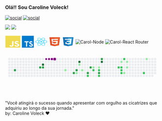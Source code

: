 ### Olá!! Sou Caroline Voleck!
[![social](	https://img.shields.io/badge/Instagram-E4405F?style=for-the-badge&logo=instagram&logoColor=white)](https://www.instagram.com/cvoleck/)
[![social](https://img.shields.io/badge/LinkedIn-0077B5?style=for-the-badge&logo=linkedin&logoColor=white)](https://www.linkedin.com/in/caroline-voleck-b8b4a7108/)


 <img height="190em" src="https://github-readme-stats.vercel.app/api?username=carolinevoleck&show_icons=true&theme=dracula&include_all_commits=true&count_private=true"/>
  <img height="190em" src="https://github-readme-stats.vercel.app/api/top-langs/?username=carolinevoleck&layout=compact&langs_count=16&theme=dracula"/>
<div style="display: inline_block"><br>
  <img align="center" alt="Carol-Js" height="40" width="50" src="https://raw.githubusercontent.com/devicons/devicon/master/icons/javascript/javascript-plain.svg">
  <img align="center" alt="Carol-Ts" height="40" width="40" src="https://raw.githubusercontent.com/devicons/devicon/master/icons/typescript/typescript-plain.svg">
  <img align="center" alt="Carol-React" height="30" width="40" src="https://raw.githubusercontent.com/devicons/devicon/master/icons/react/react-original.svg">
  <img align="center" alt="Carol-HTML" height="30" width="40" src="https://raw.githubusercontent.com/devicons/devicon/master/icons/html5/html5-original.svg">
  <img align="center" alt="Carol-CSS" height="30" width="40" src="https://raw.githubusercontent.com/devicons/devicon/master/icons/css3/css3-original.svg">
  <img align="center" alt="Carol-Node" height="30" width="40" src="https://img.shields.io/badge/Node.js-43853D?style=for-the-badge&logo=node.js&logoColor=white">
  <img align="center" alt="Carol-React Router" height="30" width="40" src="https://img.shields.io/badge/React_Router-CA4245?style=for-the-badge&logo=react-router&logoColor=white"></b>
  
  <svg viewBox="-16 -32 880 192" width="880" height="192" xmlns="http://www.w3.org/2000/svg"><desc>Generated with https://github.com/Platane/snk</desc><style>@keyframes c0{69.54%{fill:var(--c3)}69.56%,to{fill:var(--ce)}}@keyframes c1{65.42%{fill:var(--c3)}65.44%,to{fill:var(--ce)}}@keyframes c2{93.41%{fill:var(--c4)}93.43%,to{fill:var(--ce)}}@keyframes c3{65.01%{fill:var(--c3)}65.03%,to{fill:var(--ce)}}@keyframes c4{10.28%{fill:var(--c1)}10.3%,to{fill:var(--ce)}}@keyframes c5{59.66%{fill:var(--c3)}59.68%,to{fill:var(--ce)}}@keyframes c6{58.84%{fill:var(--c3)}58.86%,to{fill:var(--ce)}}@keyframes c7{15.63%{fill:var(--c1)}15.65%,to{fill:var(--ce)}}@keyframes c8{87.64%{fill:var(--c4)}87.66%,to{fill:var(--ce)}}@keyframes c9{13.16%{fill:var(--c1)}13.18%,to{fill:var(--ce)}}@keyframes ca{14.39%{fill:var(--c1)}14.41%,to{fill:var(--ce)}}@keyframes cb{55.13%{fill:var(--c3)}55.15%,to{fill:var(--ce)}}@keyframes cc{50.61%{fill:var(--c2)}50.63%,to{fill:var(--ce)}}@keyframes cd{56.37%{fill:var(--c3)}56.39%,to{fill:var(--ce)}}@keyframes ce{20.57%{fill:var(--c1)}20.59%,to{fill:var(--ce)}}@keyframes cf{48.96%{fill:var(--c2)}48.98%,to{fill:var(--ce)}}@keyframes cg{21.39%{fill:var(--c1)}21.41%,to{fill:var(--ce)}}@keyframes ch{48.14%{fill:var(--c2)}48.16%,to{fill:var(--ce)}}@keyframes ci{53.49%{fill:var(--c3)}53.51%,to{fill:var(--ce)}}@keyframes cj{53.08%{fill:var(--c2)}53.1%,to{fill:var(--ce)}}@keyframes ck{83.94%{fill:var(--c3)}83.96%,to{fill:var(--ce)}}@keyframes cl{84.35%{fill:var(--c4)}84.37%,to{fill:var(--ce)}}@keyframes cm{40.73%{fill:var(--c2)}40.75%,to{fill:var(--ce)}}@keyframes cn{25.5%{fill:var(--c1)}25.52%,to{fill:var(--ce)}}@keyframes co{40.32%{fill:var(--c2)}40.34%,to{fill:var(--ce)}}@keyframes cp{39.91%{fill:var(--c2)}39.93%,to{fill:var(--ce)}}@keyframes cq{39.5%{fill:var(--c2)}39.52%,to{fill:var(--ce)}}@keyframes cr{42.79%{fill:var(--c2)}42.81%,to{fill:var(--ce)}}@keyframes cs{28.39%{fill:var(--c1)}28.41%,to{fill:var(--ce)}}@keyframes ct{26.33%{fill:var(--c1)}26.35%,to{fill:var(--ce)}}@keyframes cu{27.15%{fill:var(--c1)}27.17%,to{fill:var(--ce)}}@keyframes cv{36.2%{fill:var(--c2)}36.22%,to{fill:var(--ce)}}@keyframes cw{33.73%{fill:var(--c1)}33.75%,to{fill:var(--ce)}}@keyframes u0{10.28%{transform:scale(0,1)}10.3%,13.16%{transform:scale(.09,1)}13.18%,14.39%{transform:scale(.18,1)}14.41%,15.63%{transform:scale(.27,1)}15.65%,20.57%{transform:scale(.36,1)}20.59%,21.39%{transform:scale(.45,1)}21.41%,25.5%{transform:scale(.55,1)}25.52%,26.33%{transform:scale(.64,1)}26.35%,27.15%{transform:scale(.73,1)}27.17%,28.39%{transform:scale(.82,1)}28.41%,33.73%{transform:scale(.91,1)}33.75%,to{transform:scale(1,1)}}@keyframes u1{36.2%{transform:scale(0,1)}36.22%,39.5%{transform:scale(.1,1)}39.52%,39.91%{transform:scale(.2,1)}39.93%,40.32%{transform:scale(.3,1)}40.34%,40.73%{transform:scale(.4,1)}40.75%,42.79%{transform:scale(.5,1)}42.81%,48.14%{transform:scale(.6,1)}48.16%,48.96%{transform:scale(.7,1)}48.98%,50.61%{transform:scale(.8,1)}50.63%,53.08%{transform:scale(.9,1)}53.1%,to{transform:scale(1,1)}}@keyframes u2{53.49%{transform:scale(0,1)}53.51%,55.13%{transform:scale(.11,1)}55.15%,56.37%{transform:scale(.22,1)}56.39%,58.84%{transform:scale(.33,1)}58.86%,59.66%{transform:scale(.44,1)}59.68%,65.01%{transform:scale(.56,1)}65.03%,65.42%{transform:scale(.67,1)}65.44%,69.54%{transform:scale(.78,1)}69.56%,83.94%{transform:scale(.89,1)}83.96%,to{transform:scale(1,1)}}@keyframes u3{84.35%{transform:scale(0,1)}84.37%,87.64%{transform:scale(.33,1)}87.66%,93.41%{transform:scale(.67,1)}93.43%,to{transform:scale(1,1)}}@keyframes s0{0%,99.59%{transform:translate(0,-16px)}.41%{transform:translate(0,0)}8.64%{transform:translate(320px,0)}10.29%{transform:translate(320px,64px)}11.52%,59.26%{transform:translate(368px,64px)}11.93%{transform:translate(368px,48px)}12.76%{transform:translate(400px,48px)}13.17%{transform:translate(400px,32px)}13.58%{transform:translate(416px,32px)}14.4%{transform:translate(416px,64px)}14.81%{transform:translate(400px,64px)}15.23%{transform:translate(400px,80px)}15.64%{transform:translate(384px,80px)}16.05%{transform:translate(384px,96px)}17.28%{transform:translate(432px,96px)}18.11%{transform:translate(432px,64px)}18.52%,55.56%{transform:translate(448px,64px)}19.34%{transform:translate(448px,32px)}20.16%{transform:translate(480px,32px)}20.58%{transform:translate(480px,48px)}23.87%{transform:translate(608px,48px)}24.28%{transform:translate(608px,32px)}25.1%{transform:translate(640px,32px)}25.51%{transform:translate(640px,16px)}26.34%{transform:translate(672px,16px)}27.16%{transform:translate(672px,48px)}27.57%{transform:translate(656px,48px)}28.4%{transform:translate(656px,80px)}30.86%{transform:translate(752px,80px)}31.28%{transform:translate(752px,64px)}32.1%{transform:translate(784px,64px)}33.74%{transform:translate(784px,0)}34.16%{transform:translate(768px,0)}36.21%{transform:translate(768px,80px)}39.51%{transform:translate(640px,80px)}40.33%{transform:translate(640px,48px)}40.74%{transform:translate(624px,48px)}41.15%{transform:translate(624px,32px)}41.98%{transform:translate(656px,32px)}42.8%{transform:translate(656px,0)}45.68%{transform:translate(544px,0)}46.5%{transform:translate(544px,32px)}47.33%{transform:translate(512px,32px)}48.15%,81.89%{transform:translate(512px,64px)}49.38%,55.97%{transform:translate(464px,64px)}50.21%{transform:translate(464px,96px)}50.62%{transform:translate(448px,96px)}51.03%{transform:translate(448px,112px)}52.67%{transform:translate(512px,112px)}53.5%{transform:translate(512px,80px)}55.14%{transform:translate(448px,80px)}56.38%{transform:translate(464px,48px)}58.44%{transform:translate(384px,48px)}58.85%{transform:translate(384px,64px)}59.67%{transform:translate(368px,80px)}60.08%{transform:translate(352px,80px)}60.91%{transform:translate(352px,48px)}69.14%{transform:translate(32px,48px)}69.55%{transform:translate(32px,64px)}83.54%{transform:translate(512px,0)}83.95%{transform:translate(528px,0)}84.36%{transform:translate(528px,16px)}93%{transform:translate(192px,16px)}93.42%{transform:translate(192px,32px)}95.06%{transform:translate(128px,32px)}95.47%{transform:translate(128px,16px)}95.88%{transform:translate(112px,16px)}96.71%{transform:translate(112px,-16px)}}@keyframes s1{0%,99.59%{transform:translate(16px,-16px)}.41%{transform:translate(0,-16px)}.82%{transform:translate(0,0)}9.05%{transform:translate(320px,0)}10.7%{transform:translate(320px,64px)}11.93%,59.67%{transform:translate(368px,64px)}12.35%{transform:translate(368px,48px)}13.17%{transform:translate(400px,48px)}13.58%{transform:translate(400px,32px)}13.99%{transform:translate(416px,32px)}14.81%{transform:translate(416px,64px)}15.23%{transform:translate(400px,64px)}15.64%{transform:translate(400px,80px)}16.05%{transform:translate(384px,80px)}16.46%{transform:translate(384px,96px)}17.7%{transform:translate(432px,96px)}18.52%{transform:translate(432px,64px)}18.93%,55.97%{transform:translate(448px,64px)}19.75%{transform:translate(448px,32px)}20.58%{transform:translate(480px,32px)}20.99%{transform:translate(480px,48px)}24.28%{transform:translate(608px,48px)}24.69%{transform:translate(608px,32px)}25.51%{transform:translate(640px,32px)}25.93%{transform:translate(640px,16px)}26.75%{transform:translate(672px,16px)}27.57%{transform:translate(672px,48px)}27.98%{transform:translate(656px,48px)}28.81%{transform:translate(656px,80px)}31.28%{transform:translate(752px,80px)}31.69%{transform:translate(752px,64px)}32.51%{transform:translate(784px,64px)}34.16%{transform:translate(784px,0)}34.57%{transform:translate(768px,0)}36.63%{transform:translate(768px,80px)}39.92%{transform:translate(640px,80px)}40.74%{transform:translate(640px,48px)}41.15%{transform:translate(624px,48px)}41.56%{transform:translate(624px,32px)}42.39%{transform:translate(656px,32px)}43.21%{transform:translate(656px,0)}46.09%{transform:translate(544px,0)}46.91%{transform:translate(544px,32px)}47.74%{transform:translate(512px,32px)}48.56%,82.3%{transform:translate(512px,64px)}49.79%,56.38%{transform:translate(464px,64px)}50.62%{transform:translate(464px,96px)}51.03%{transform:translate(448px,96px)}51.44%{transform:translate(448px,112px)}53.09%{transform:translate(512px,112px)}53.91%{transform:translate(512px,80px)}55.56%{transform:translate(448px,80px)}56.79%{transform:translate(464px,48px)}58.85%{transform:translate(384px,48px)}59.26%{transform:translate(384px,64px)}60.08%{transform:translate(368px,80px)}60.49%{transform:translate(352px,80px)}61.32%{transform:translate(352px,48px)}69.55%{transform:translate(32px,48px)}69.96%{transform:translate(32px,64px)}83.95%{transform:translate(512px,0)}84.36%{transform:translate(528px,0)}84.77%{transform:translate(528px,16px)}93.42%{transform:translate(192px,16px)}93.83%{transform:translate(192px,32px)}95.47%{transform:translate(128px,32px)}95.88%{transform:translate(128px,16px)}96.3%{transform:translate(112px,16px)}97.12%{transform:translate(112px,-16px)}}@keyframes s2{0%,99.59%{transform:translate(32px,-16px)}.82%{transform:translate(0,-16px)}1.23%{transform:translate(0,0)}9.47%{transform:translate(320px,0)}11.11%{transform:translate(320px,64px)}12.35%,60.08%{transform:translate(368px,64px)}12.76%{transform:translate(368px,48px)}13.58%{transform:translate(400px,48px)}13.99%{transform:translate(400px,32px)}14.4%{transform:translate(416px,32px)}15.23%{transform:translate(416px,64px)}15.64%{transform:translate(400px,64px)}16.05%{transform:translate(400px,80px)}16.46%{transform:translate(384px,80px)}16.87%{transform:translate(384px,96px)}18.11%{transform:translate(432px,96px)}18.93%{transform:translate(432px,64px)}19.34%,56.38%{transform:translate(448px,64px)}20.16%{transform:translate(448px,32px)}20.99%{transform:translate(480px,32px)}21.4%{transform:translate(480px,48px)}24.69%{transform:translate(608px,48px)}25.1%{transform:translate(608px,32px)}25.93%{transform:translate(640px,32px)}26.34%{transform:translate(640px,16px)}27.16%{transform:translate(672px,16px)}27.98%{transform:translate(672px,48px)}28.4%{transform:translate(656px,48px)}29.22%{transform:translate(656px,80px)}31.69%{transform:translate(752px,80px)}32.1%{transform:translate(752px,64px)}32.92%{transform:translate(784px,64px)}34.57%{transform:translate(784px,0)}34.98%{transform:translate(768px,0)}37.04%{transform:translate(768px,80px)}40.33%{transform:translate(640px,80px)}41.15%{transform:translate(640px,48px)}41.56%{transform:translate(624px,48px)}41.98%{transform:translate(624px,32px)}42.8%{transform:translate(656px,32px)}43.62%{transform:translate(656px,0)}46.5%{transform:translate(544px,0)}47.33%{transform:translate(544px,32px)}48.15%{transform:translate(512px,32px)}48.97%,82.72%{transform:translate(512px,64px)}50.21%,56.79%{transform:translate(464px,64px)}51.03%{transform:translate(464px,96px)}51.44%{transform:translate(448px,96px)}51.85%{transform:translate(448px,112px)}53.5%{transform:translate(512px,112px)}54.32%{transform:translate(512px,80px)}55.97%{transform:translate(448px,80px)}57.2%{transform:translate(464px,48px)}59.26%{transform:translate(384px,48px)}59.67%{transform:translate(384px,64px)}60.49%{transform:translate(368px,80px)}60.91%{transform:translate(352px,80px)}61.73%{transform:translate(352px,48px)}69.96%{transform:translate(32px,48px)}70.37%{transform:translate(32px,64px)}84.36%{transform:translate(512px,0)}84.77%{transform:translate(528px,0)}85.19%{transform:translate(528px,16px)}93.83%{transform:translate(192px,16px)}94.24%{transform:translate(192px,32px)}95.88%{transform:translate(128px,32px)}96.3%{transform:translate(128px,16px)}96.71%{transform:translate(112px,16px)}97.53%{transform:translate(112px,-16px)}}@keyframes s3{0%,99.59%{transform:translate(48px,-16px)}1.23%{transform:translate(0,-16px)}1.65%{transform:translate(0,0)}9.88%{transform:translate(320px,0)}11.52%{transform:translate(320px,64px)}12.76%,60.49%{transform:translate(368px,64px)}13.17%{transform:translate(368px,48px)}13.99%{transform:translate(400px,48px)}14.4%{transform:translate(400px,32px)}14.81%{transform:translate(416px,32px)}15.64%{transform:translate(416px,64px)}16.05%{transform:translate(400px,64px)}16.46%{transform:translate(400px,80px)}16.87%{transform:translate(384px,80px)}17.28%{transform:translate(384px,96px)}18.52%{transform:translate(432px,96px)}19.34%{transform:translate(432px,64px)}19.75%,56.79%{transform:translate(448px,64px)}20.58%{transform:translate(448px,32px)}21.4%{transform:translate(480px,32px)}21.81%{transform:translate(480px,48px)}25.1%{transform:translate(608px,48px)}25.51%{transform:translate(608px,32px)}26.34%{transform:translate(640px,32px)}26.75%{transform:translate(640px,16px)}27.57%{transform:translate(672px,16px)}28.4%{transform:translate(672px,48px)}28.81%{transform:translate(656px,48px)}29.63%{transform:translate(656px,80px)}32.1%{transform:translate(752px,80px)}32.51%{transform:translate(752px,64px)}33.33%{transform:translate(784px,64px)}34.98%{transform:translate(784px,0)}35.39%{transform:translate(768px,0)}37.45%{transform:translate(768px,80px)}40.74%{transform:translate(640px,80px)}41.56%{transform:translate(640px,48px)}41.98%{transform:translate(624px,48px)}42.39%{transform:translate(624px,32px)}43.21%{transform:translate(656px,32px)}44.03%{transform:translate(656px,0)}46.91%{transform:translate(544px,0)}47.74%{transform:translate(544px,32px)}48.56%{transform:translate(512px,32px)}49.38%,83.13%{transform:translate(512px,64px)}50.62%,57.2%{transform:translate(464px,64px)}51.44%{transform:translate(464px,96px)}51.85%{transform:translate(448px,96px)}52.26%{transform:translate(448px,112px)}53.91%{transform:translate(512px,112px)}54.73%{transform:translate(512px,80px)}56.38%{transform:translate(448px,80px)}57.61%{transform:translate(464px,48px)}59.67%{transform:translate(384px,48px)}60.08%{transform:translate(384px,64px)}60.91%{transform:translate(368px,80px)}61.32%{transform:translate(352px,80px)}62.14%{transform:translate(352px,48px)}70.37%{transform:translate(32px,48px)}70.78%{transform:translate(32px,64px)}84.77%{transform:translate(512px,0)}85.19%{transform:translate(528px,0)}85.6%{transform:translate(528px,16px)}94.24%{transform:translate(192px,16px)}94.65%{transform:translate(192px,32px)}96.3%{transform:translate(128px,32px)}96.71%{transform:translate(128px,16px)}97.12%{transform:translate(112px,16px)}97.94%{transform:translate(112px,-16px)}}:root{--cb:#1b1f230a;--cs:purple;--ce:#ebedf0;--c0:#ebedf0;--c1:#9be9a8;--c2:#40c463;--c3:#30a14e;--c4:#216e39}@media (prefers-color-scheme:dark){:root{--cb:#1b1f230a;--cs:purple;--ce:#161b22;--c1:#01311f;--c2:#034525;--c3:#0f6d31;--c4:#00c647}}.c{shape-rendering:geometricPrecision;fill:var(--ce);stroke-width:1px;stroke:var(--cb);animation:none 24300ms linear infinite}.c.c0,.c.c1{fill:var(--c3);animation-name:c0}.c.c1{animation-name:c1}.c.c2{fill:var(--c4);animation-name:c2}.c.c3{fill:var(--c3);animation-name:c3}.c.c4{fill:var(--c1);animation-name:c4}.c.c5,.c.c6{fill:var(--c3);animation-name:c5}.c.c6{animation-name:c6}.c.c7{fill:var(--c1);animation-name:c7}.c.c8{fill:var(--c4);animation-name:c8}.c.c9,.c.ca{fill:var(--c1);animation-name:c9}.c.ca{animation-name:ca}.c.cb{fill:var(--c3);animation-name:cb}.c.cc{fill:var(--c2);animation-name:cc}.c.cd{fill:var(--c3);animation-name:cd}.c.ce{fill:var(--c1);animation-name:ce}.c.cf{fill:var(--c2);animation-name:cf}.c.cg{fill:var(--c1);animation-name:cg}.c.ch{fill:var(--c2);animation-name:ch}.c.ci{fill:var(--c3);animation-name:ci}.c.cj{fill:var(--c2);animation-name:cj}.c.ck{fill:var(--c3);animation-name:ck}.c.cl{fill:var(--c4);animation-name:cl}.c.cm{fill:var(--c2);animation-name:cm}.c.cn{fill:var(--c1);animation-name:cn}.c.co{fill:var(--c2);animation-name:co}.c.cp,.c.cq,.c.cr{fill:var(--c2);animation-name:cp}.c.cq,.c.cr{animation-name:cq}.c.cr{animation-name:cr}.c.cs,.c.ct,.c.cu{fill:var(--c1);animation-name:cs}.c.ct,.c.cu{animation-name:ct}.c.cu{animation-name:cu}.c.cv{fill:var(--c2);animation-name:cv}.c.cw{fill:var(--c1);animation-name:cw}.s,.u{animation:none linear 24300ms infinite}.u,.u.u0{transform-origin:0 0}.u{transform:scale(0,1)}.u.u0{fill:var(--c1);animation-name:u0}.u.u1{fill:var(--c2);animation-name:u1;transform-origin:282.7px 0}.u.u2{fill:var(--c3);animation-name:u2;transform-origin:539.6px 0}.u.u3{fill:var(--c4);animation-name:u3;transform-origin:770.9px 0}.s{shape-rendering:geometricPrecision;fill:var(--cs)}.s.s0{transform:translate(0,-16px);animation-name:s0}.s.s1{transform:translate(16px,-16px);animation-name:s1}.s.s2{transform:translate(32px,-16px);animation-name:s2}.s.s3{transform:translate(48px,-16px);animation-name:s3}</style><rect class="c" x="2" y="2" rx="2" ry="2" width="12" height="12"/><rect class="c" x="2" y="18" rx="2" ry="2" width="12" height="12"/><rect class="c" x="2" y="34" rx="2" ry="2" width="12" height="12"/><rect class="c" x="2" y="50" rx="2" ry="2" width="12" height="12"/><rect class="c" x="2" y="66" rx="2" ry="2" width="12" height="12"/><rect class="c" x="2" y="82" rx="2" ry="2" width="12" height="12"/><rect class="c" x="2" y="98" rx="2" ry="2" width="12" height="12"/><rect class="c" x="18" y="2" rx="2" ry="2" width="12" height="12"/><rect class="c" x="18" y="18" rx="2" ry="2" width="12" height="12"/><rect class="c" x="18" y="34" rx="2" ry="2" width="12" height="12"/><rect class="c" x="18" y="50" rx="2" ry="2" width="12" height="12"/><rect class="c" x="18" y="66" rx="2" ry="2" width="12" height="12"/><rect class="c" x="18" y="82" rx="2" ry="2" width="12" height="12"/><rect class="c" x="18" y="98" rx="2" ry="2" width="12" height="12"/><rect class="c" x="34" y="2" rx="2" ry="2" width="12" height="12"/><rect class="c" x="34" y="18" rx="2" ry="2" width="12" height="12"/><rect class="c" x="34" y="34" rx="2" ry="2" width="12" height="12"/><rect class="c" x="34" y="50" rx="2" ry="2" width="12" height="12"/><rect class="c c0" x="34" y="66" rx="2" ry="2" width="12" height="12"/><rect class="c" x="34" y="82" rx="2" ry="2" width="12" height="12"/><rect class="c" x="34" y="98" rx="2" ry="2" width="12" height="12"/><rect class="c" x="50" y="2" rx="2" ry="2" width="12" height="12"/><rect class="c" x="50" y="18" rx="2" ry="2" width="12" height="12"/><rect class="c" x="50" y="34" rx="2" ry="2" width="12" height="12"/><rect class="c" x="50" y="50" rx="2" ry="2" width="12" height="12"/><rect class="c" x="50" y="66" rx="2" ry="2" width="12" height="12"/><rect class="c" x="50" y="82" rx="2" ry="2" width="12" height="12"/><rect class="c" x="50" y="98" rx="2" ry="2" width="12" height="12"/><rect class="c" x="66" y="2" rx="2" ry="2" width="12" height="12"/><rect class="c" x="66" y="18" rx="2" ry="2" width="12" height="12"/><rect class="c" x="66" y="34" rx="2" ry="2" width="12" height="12"/><rect class="c" x="66" y="50" rx="2" ry="2" width="12" height="12"/><rect class="c" x="66" y="66" rx="2" ry="2" width="12" height="12"/><rect class="c" x="66" y="82" rx="2" ry="2" width="12" height="12"/><rect class="c" x="66" y="98" rx="2" ry="2" width="12" height="12"/><rect class="c" x="82" y="2" rx="2" ry="2" width="12" height="12"/><rect class="c" x="82" y="18" rx="2" ry="2" width="12" height="12"/><rect class="c" x="82" y="34" rx="2" ry="2" width="12" height="12"/><rect class="c" x="82" y="50" rx="2" ry="2" width="12" height="12"/><rect class="c" x="82" y="66" rx="2" ry="2" width="12" height="12"/><rect class="c" x="82" y="82" rx="2" ry="2" width="12" height="12"/><rect class="c" x="82" y="98" rx="2" ry="2" width="12" height="12"/><rect class="c" x="98" y="2" rx="2" ry="2" width="12" height="12"/><rect class="c" x="98" y="18" rx="2" ry="2" width="12" height="12"/><rect class="c" x="98" y="34" rx="2" ry="2" width="12" height="12"/><rect class="c" x="98" y="50" rx="2" ry="2" width="12" height="12"/><rect class="c" x="98" y="66" rx="2" ry="2" width="12" height="12"/><rect class="c" x="98" y="82" rx="2" ry="2" width="12" height="12"/><rect class="c" x="98" y="98" rx="2" ry="2" width="12" height="12"/><rect class="c" x="114" y="2" rx="2" ry="2" width="12" height="12"/><rect class="c" x="114" y="18" rx="2" ry="2" width="12" height="12"/><rect class="c" x="114" y="34" rx="2" ry="2" width="12" height="12"/><rect class="c" x="114" y="50" rx="2" ry="2" width="12" height="12"/><rect class="c" x="114" y="66" rx="2" ry="2" width="12" height="12"/><rect class="c" x="114" y="82" rx="2" ry="2" width="12" height="12"/><rect class="c" x="114" y="98" rx="2" ry="2" width="12" height="12"/><rect class="c" x="130" y="2" rx="2" ry="2" width="12" height="12"/><rect class="c" x="130" y="18" rx="2" ry="2" width="12" height="12"/><rect class="c" x="130" y="34" rx="2" ry="2" width="12" height="12"/><rect class="c" x="130" y="50" rx="2" ry="2" width="12" height="12"/><rect class="c" x="130" y="66" rx="2" ry="2" width="12" height="12"/><rect class="c" x="130" y="82" rx="2" ry="2" width="12" height="12"/><rect class="c" x="130" y="98" rx="2" ry="2" width="12" height="12"/><rect class="c" x="146" y="2" rx="2" ry="2" width="12" height="12"/><rect class="c" x="146" y="18" rx="2" ry="2" width="12" height="12"/><rect class="c" x="146" y="34" rx="2" ry="2" width="12" height="12"/><rect class="c" x="146" y="50" rx="2" ry="2" width="12" height="12"/><rect class="c" x="146" y="66" rx="2" ry="2" width="12" height="12"/><rect class="c" x="146" y="82" rx="2" ry="2" width="12" height="12"/><rect class="c" x="146" y="98" rx="2" ry="2" width="12" height="12"/><rect class="c" x="162" y="2" rx="2" ry="2" width="12" height="12"/><rect class="c" x="162" y="18" rx="2" ry="2" width="12" height="12"/><rect class="c" x="162" y="34" rx="2" ry="2" width="12" height="12"/><rect class="c" x="162" y="50" rx="2" ry="2" width="12" height="12"/><rect class="c" x="162" y="66" rx="2" ry="2" width="12" height="12"/><rect class="c" x="162" y="82" rx="2" ry="2" width="12" height="12"/><rect class="c" x="162" y="98" rx="2" ry="2" width="12" height="12"/><rect class="c" x="178" y="2" rx="2" ry="2" width="12" height="12"/><rect class="c" x="178" y="18" rx="2" ry="2" width="12" height="12"/><rect class="c" x="178" y="34" rx="2" ry="2" width="12" height="12"/><rect class="c c1" x="178" y="50" rx="2" ry="2" width="12" height="12"/><rect class="c" x="178" y="66" rx="2" ry="2" width="12" height="12"/><rect class="c" x="178" y="82" rx="2" ry="2" width="12" height="12"/><rect class="c" x="178" y="98" rx="2" ry="2" width="12" height="12"/><rect class="c" x="194" y="2" rx="2" ry="2" width="12" height="12"/><rect class="c" x="194" y="18" rx="2" ry="2" width="12" height="12"/><rect class="c c2" x="194" y="34" rx="2" ry="2" width="12" height="12"/><rect class="c c3" x="194" y="50" rx="2" ry="2" width="12" height="12"/><rect class="c" x="194" y="66" rx="2" ry="2" width="12" height="12"/><rect class="c" x="194" y="82" rx="2" ry="2" width="12" height="12"/><rect class="c" x="194" y="98" rx="2" ry="2" width="12" height="12"/><rect class="c" x="210" y="2" rx="2" ry="2" width="12" height="12"/><rect class="c" x="210" y="18" rx="2" ry="2" width="12" height="12"/><rect class="c" x="210" y="34" rx="2" ry="2" width="12" height="12"/><rect class="c" x="210" y="50" rx="2" ry="2" width="12" height="12"/><rect class="c" x="210" y="66" rx="2" ry="2" width="12" height="12"/><rect class="c" x="210" y="82" rx="2" ry="2" width="12" height="12"/><rect class="c" x="210" y="98" rx="2" ry="2" width="12" height="12"/><rect class="c" x="226" y="2" rx="2" ry="2" width="12" height="12"/><rect class="c" x="226" y="18" rx="2" ry="2" width="12" height="12"/><rect class="c" x="226" y="34" rx="2" ry="2" width="12" height="12"/><rect class="c" x="226" y="50" rx="2" ry="2" width="12" height="12"/><rect class="c" x="226" y="66" rx="2" ry="2" width="12" height="12"/><rect class="c" x="226" y="82" rx="2" ry="2" width="12" height="12"/><rect class="c" x="226" y="98" rx="2" ry="2" width="12" height="12"/><rect class="c" x="242" y="2" rx="2" ry="2" width="12" height="12"/><rect class="c" x="242" y="18" rx="2" ry="2" width="12" height="12"/><rect class="c" x="242" y="34" rx="2" ry="2" width="12" height="12"/><rect class="c" x="242" y="50" rx="2" ry="2" width="12" height="12"/><rect class="c" x="242" y="66" rx="2" ry="2" width="12" height="12"/><rect class="c" x="242" y="82" rx="2" ry="2" width="12" height="12"/><rect class="c" x="242" y="98" rx="2" ry="2" width="12" height="12"/><rect class="c" x="258" y="2" rx="2" ry="2" width="12" height="12"/><rect class="c" x="258" y="18" rx="2" ry="2" width="12" height="12"/><rect class="c" x="258" y="34" rx="2" ry="2" width="12" height="12"/><rect class="c" x="258" y="50" rx="2" ry="2" width="12" height="12"/><rect class="c" x="258" y="66" rx="2" ry="2" width="12" height="12"/><rect class="c" x="258" y="82" rx="2" ry="2" width="12" height="12"/><rect class="c" x="258" y="98" rx="2" ry="2" width="12" height="12"/><rect class="c" x="274" y="2" rx="2" ry="2" width="12" height="12"/><rect class="c" x="274" y="18" rx="2" ry="2" width="12" height="12"/><rect class="c" x="274" y="34" rx="2" ry="2" width="12" height="12"/><rect class="c" x="274" y="50" rx="2" ry="2" width="12" height="12"/><rect class="c" x="274" y="66" rx="2" ry="2" width="12" height="12"/><rect class="c" x="274" y="82" rx="2" ry="2" width="12" height="12"/><rect class="c" x="274" y="98" rx="2" ry="2" width="12" height="12"/><rect class="c" x="290" y="2" rx="2" ry="2" width="12" height="12"/><rect class="c" x="290" y="18" rx="2" ry="2" width="12" height="12"/><rect class="c" x="290" y="34" rx="2" ry="2" width="12" height="12"/><rect class="c" x="290" y="50" rx="2" ry="2" width="12" height="12"/><rect class="c" x="290" y="66" rx="2" ry="2" width="12" height="12"/><rect class="c" x="290" y="82" rx="2" ry="2" width="12" height="12"/><rect class="c" x="290" y="98" rx="2" ry="2" width="12" height="12"/><rect class="c" x="306" y="2" rx="2" ry="2" width="12" height="12"/><rect class="c" x="306" y="18" rx="2" ry="2" width="12" height="12"/><rect class="c" x="306" y="34" rx="2" ry="2" width="12" height="12"/><rect class="c" x="306" y="50" rx="2" ry="2" width="12" height="12"/><rect class="c" x="306" y="66" rx="2" ry="2" width="12" height="12"/><rect class="c" x="306" y="82" rx="2" ry="2" width="12" height="12"/><rect class="c" x="306" y="98" rx="2" ry="2" width="12" height="12"/><rect class="c" x="322" y="2" rx="2" ry="2" width="12" height="12"/><rect class="c" x="322" y="18" rx="2" ry="2" width="12" height="12"/><rect class="c" x="322" y="34" rx="2" ry="2" width="12" height="12"/><rect class="c" x="322" y="50" rx="2" ry="2" width="12" height="12"/><rect class="c c4" x="322" y="66" rx="2" ry="2" width="12" height="12"/><rect class="c" x="322" y="82" rx="2" ry="2" width="12" height="12"/><rect class="c" x="322" y="98" rx="2" ry="2" width="12" height="12"/><rect class="c" x="338" y="2" rx="2" ry="2" width="12" height="12"/><rect class="c" x="338" y="18" rx="2" ry="2" width="12" height="12"/><rect class="c" x="338" y="34" rx="2" ry="2" width="12" height="12"/><rect class="c" x="338" y="50" rx="2" ry="2" width="12" height="12"/><rect class="c" x="338" y="66" rx="2" ry="2" width="12" height="12"/><rect class="c" x="338" y="82" rx="2" ry="2" width="12" height="12"/><rect class="c" x="338" y="98" rx="2" ry="2" width="12" height="12"/><rect class="c" x="354" y="2" rx="2" ry="2" width="12" height="12"/><rect class="c" x="354" y="18" rx="2" ry="2" width="12" height="12"/><rect class="c" x="354" y="34" rx="2" ry="2" width="12" height="12"/><rect class="c" x="354" y="50" rx="2" ry="2" width="12" height="12"/><rect class="c" x="354" y="66" rx="2" ry="2" width="12" height="12"/><rect class="c" x="354" y="82" rx="2" ry="2" width="12" height="12"/><rect class="c" x="354" y="98" rx="2" ry="2" width="12" height="12"/><rect class="c" x="370" y="2" rx="2" ry="2" width="12" height="12"/><rect class="c" x="370" y="18" rx="2" ry="2" width="12" height="12"/><rect class="c" x="370" y="34" rx="2" ry="2" width="12" height="12"/><rect class="c" x="370" y="50" rx="2" ry="2" width="12" height="12"/><rect class="c" x="370" y="66" rx="2" ry="2" width="12" height="12"/><rect class="c c5" x="370" y="82" rx="2" ry="2" width="12" height="12"/><rect class="c" x="370" y="98" rx="2" ry="2" width="12" height="12"/><rect class="c" x="386" y="2" rx="2" ry="2" width="12" height="12"/><rect class="c" x="386" y="18" rx="2" ry="2" width="12" height="12"/><rect class="c" x="386" y="34" rx="2" ry="2" width="12" height="12"/><rect class="c" x="386" y="50" rx="2" ry="2" width="12" height="12"/><rect class="c c6" x="386" y="66" rx="2" ry="2" width="12" height="12"/><rect class="c c7" x="386" y="82" rx="2" ry="2" width="12" height="12"/><rect class="c" x="386" y="98" rx="2" ry="2" width="12" height="12"/><rect class="c" x="402" y="2" rx="2" ry="2" width="12" height="12"/><rect class="c c8" x="402" y="18" rx="2" ry="2" width="12" height="12"/><rect class="c c9" x="402" y="34" rx="2" ry="2" width="12" height="12"/><rect class="c" x="402" y="50" rx="2" ry="2" width="12" height="12"/><rect class="c" x="402" y="66" rx="2" ry="2" width="12" height="12"/><rect class="c" x="402" y="82" rx="2" ry="2" width="12" height="12"/><rect class="c" x="402" y="98" rx="2" ry="2" width="12" height="12"/><rect class="c" x="418" y="2" rx="2" ry="2" width="12" height="12"/><rect class="c" x="418" y="18" rx="2" ry="2" width="12" height="12"/><rect class="c" x="418" y="34" rx="2" ry="2" width="12" height="12"/><rect class="c" x="418" y="50" rx="2" ry="2" width="12" height="12"/><rect class="c ca" x="418" y="66" rx="2" ry="2" width="12" height="12"/><rect class="c" x="418" y="82" rx="2" ry="2" width="12" height="12"/><rect class="c" x="418" y="98" rx="2" ry="2" width="12" height="12"/><rect class="c" x="434" y="2" rx="2" ry="2" width="12" height="12"/><rect class="c" x="434" y="18" rx="2" ry="2" width="12" height="12"/><rect class="c" x="434" y="34" rx="2" ry="2" width="12" height="12"/><rect class="c" x="434" y="50" rx="2" ry="2" width="12" height="12"/><rect class="c" x="434" y="66" rx="2" ry="2" width="12" height="12"/><rect class="c" x="434" y="82" rx="2" ry="2" width="12" height="12"/><rect class="c" x="434" y="98" rx="2" ry="2" width="12" height="12"/><rect class="c" x="450" y="2" rx="2" ry="2" width="12" height="12"/><rect class="c" x="450" y="18" rx="2" ry="2" width="12" height="12"/><rect class="c" x="450" y="34" rx="2" ry="2" width="12" height="12"/><rect class="c" x="450" y="50" rx="2" ry="2" width="12" height="12"/><rect class="c" x="450" y="66" rx="2" ry="2" width="12" height="12"/><rect class="c cb" x="450" y="82" rx="2" ry="2" width="12" height="12"/><rect class="c cc" x="450" y="98" rx="2" ry="2" width="12" height="12"/><rect class="c" x="466" y="2" rx="2" ry="2" width="12" height="12"/><rect class="c" x="466" y="18" rx="2" ry="2" width="12" height="12"/><rect class="c" x="466" y="34" rx="2" ry="2" width="12" height="12"/><rect class="c cd" x="466" y="50" rx="2" ry="2" width="12" height="12"/><rect class="c" x="466" y="66" rx="2" ry="2" width="12" height="12"/><rect class="c" x="466" y="82" rx="2" ry="2" width="12" height="12"/><rect class="c" x="466" y="98" rx="2" ry="2" width="12" height="12"/><rect class="c" x="482" y="2" rx="2" ry="2" width="12" height="12"/><rect class="c" x="482" y="18" rx="2" ry="2" width="12" height="12"/><rect class="c" x="482" y="34" rx="2" ry="2" width="12" height="12"/><rect class="c ce" x="482" y="50" rx="2" ry="2" width="12" height="12"/><rect class="c cf" x="482" y="66" rx="2" ry="2" width="12" height="12"/><rect class="c" x="482" y="82" rx="2" ry="2" width="12" height="12"/><rect class="c" x="482" y="98" rx="2" ry="2" width="12" height="12"/><rect class="c" x="498" y="2" rx="2" ry="2" width="12" height="12"/><rect class="c" x="498" y="18" rx="2" ry="2" width="12" height="12"/><rect class="c" x="498" y="34" rx="2" ry="2" width="12" height="12"/><rect class="c" x="498" y="50" rx="2" ry="2" width="12" height="12"/><rect class="c" x="498" y="66" rx="2" ry="2" width="12" height="12"/><rect class="c" x="498" y="82" rx="2" ry="2" width="12" height="12"/><rect class="c" x="498" y="98" rx="2" ry="2" width="12" height="12"/><rect class="c" x="514" y="2" rx="2" ry="2" width="12" height="12"/><rect class="c" x="514" y="18" rx="2" ry="2" width="12" height="12"/><rect class="c" x="514" y="34" rx="2" ry="2" width="12" height="12"/><rect class="c cg" x="514" y="50" rx="2" ry="2" width="12" height="12"/><rect class="c ch" x="514" y="66" rx="2" ry="2" width="12" height="12"/><rect class="c ci" x="514" y="82" rx="2" ry="2" width="12" height="12"/><rect class="c cj" x="514" y="98" rx="2" ry="2" width="12" height="12"/><rect class="c ck" x="530" y="2" rx="2" ry="2" width="12" height="12"/><rect class="c cl" x="530" y="18" rx="2" ry="2" width="12" height="12"/><rect class="c" x="530" y="34" rx="2" ry="2" width="12" height="12"/><rect class="c" x="530" y="50" rx="2" ry="2" width="12" height="12"/><rect class="c" x="530" y="66" rx="2" ry="2" width="12" height="12"/><rect class="c" x="530" y="82" rx="2" ry="2" width="12" height="12"/><rect class="c" x="530" y="98" rx="2" ry="2" width="12" height="12"/><rect class="c" x="546" y="2" rx="2" ry="2" width="12" height="12"/><rect class="c" x="546" y="18" rx="2" ry="2" width="12" height="12"/><rect class="c" x="546" y="34" rx="2" ry="2" width="12" height="12"/><rect class="c" x="546" y="50" rx="2" ry="2" width="12" height="12"/><rect class="c" x="546" y="66" rx="2" ry="2" width="12" height="12"/><rect class="c" x="546" y="82" rx="2" ry="2" width="12" height="12"/><rect class="c" x="546" y="98" rx="2" ry="2" width="12" height="12"/><rect class="c" x="562" y="2" rx="2" ry="2" width="12" height="12"/><rect class="c" x="562" y="18" rx="2" ry="2" width="12" height="12"/><rect class="c" x="562" y="34" rx="2" ry="2" width="12" height="12"/><rect class="c" x="562" y="50" rx="2" ry="2" width="12" height="12"/><rect class="c" x="562" y="66" rx="2" ry="2" width="12" height="12"/><rect class="c" x="562" y="82" rx="2" ry="2" width="12" height="12"/><rect class="c" x="562" y="98" rx="2" ry="2" width="12" height="12"/><rect class="c" x="578" y="2" rx="2" ry="2" width="12" height="12"/><rect class="c" x="578" y="18" rx="2" ry="2" width="12" height="12"/><rect class="c" x="578" y="34" rx="2" ry="2" width="12" height="12"/><rect class="c" x="578" y="50" rx="2" ry="2" width="12" height="12"/><rect class="c" x="578" y="66" rx="2" ry="2" width="12" height="12"/><rect class="c" x="578" y="82" rx="2" ry="2" width="12" height="12"/><rect class="c" x="578" y="98" rx="2" ry="2" width="12" height="12"/><rect class="c" x="594" y="2" rx="2" ry="2" width="12" height="12"/><rect class="c" x="594" y="18" rx="2" ry="2" width="12" height="12"/><rect class="c" x="594" y="34" rx="2" ry="2" width="12" height="12"/><rect class="c" x="594" y="50" rx="2" ry="2" width="12" height="12"/><rect class="c" x="594" y="66" rx="2" ry="2" width="12" height="12"/><rect class="c" x="594" y="82" rx="2" ry="2" width="12" height="12"/><rect class="c" x="594" y="98" rx="2" ry="2" width="12" height="12"/><rect class="c" x="610" y="2" rx="2" ry="2" width="12" height="12"/><rect class="c" x="610" y="18" rx="2" ry="2" width="12" height="12"/><rect class="c" x="610" y="34" rx="2" ry="2" width="12" height="12"/><rect class="c" x="610" y="50" rx="2" ry="2" width="12" height="12"/><rect class="c" x="610" y="66" rx="2" ry="2" width="12" height="12"/><rect class="c" x="610" y="82" rx="2" ry="2" width="12" height="12"/><rect class="c" x="610" y="98" rx="2" ry="2" width="12" height="12"/><rect class="c" x="626" y="2" rx="2" ry="2" width="12" height="12"/><rect class="c" x="626" y="18" rx="2" ry="2" width="12" height="12"/><rect class="c" x="626" y="34" rx="2" ry="2" width="12" height="12"/><rect class="c cm" x="626" y="50" rx="2" ry="2" width="12" height="12"/><rect class="c" x="626" y="66" rx="2" ry="2" width="12" height="12"/><rect class="c" x="626" y="82" rx="2" ry="2" width="12" height="12"/><rect class="c" x="626" y="98" rx="2" ry="2" width="12" height="12"/><rect class="c" x="642" y="2" rx="2" ry="2" width="12" height="12"/><rect class="c cn" x="642" y="18" rx="2" ry="2" width="12" height="12"/><rect class="c" x="642" y="34" rx="2" ry="2" width="12" height="12"/><rect class="c co" x="642" y="50" rx="2" ry="2" width="12" height="12"/><rect class="c cp" x="642" y="66" rx="2" ry="2" width="12" height="12"/><rect class="c cq" x="642" y="82" rx="2" ry="2" width="12" height="12"/><rect class="c" x="642" y="98" rx="2" ry="2" width="12" height="12"/><rect class="c cr" x="658" y="2" rx="2" ry="2" width="12" height="12"/><rect class="c" x="658" y="18" rx="2" ry="2" width="12" height="12"/><rect class="c" x="658" y="34" rx="2" ry="2" width="12" height="12"/><rect class="c" x="658" y="50" rx="2" ry="2" width="12" height="12"/><rect class="c" x="658" y="66" rx="2" ry="2" width="12" height="12"/><rect class="c cs" x="658" y="82" rx="2" ry="2" width="12" height="12"/><rect class="c" x="658" y="98" rx="2" ry="2" width="12" height="12"/><rect class="c" x="674" y="2" rx="2" ry="2" width="12" height="12"/><rect class="c ct" x="674" y="18" rx="2" ry="2" width="12" height="12"/><rect class="c" x="674" y="34" rx="2" ry="2" width="12" height="12"/><rect class="c cu" x="674" y="50" rx="2" ry="2" width="12" height="12"/><rect class="c" x="674" y="66" rx="2" ry="2" width="12" height="12"/><rect class="c" x="674" y="82" rx="2" ry="2" width="12" height="12"/><rect class="c" x="674" y="98" rx="2" ry="2" width="12" height="12"/><rect class="c" x="690" y="2" rx="2" ry="2" width="12" height="12"/><rect class="c" x="690" y="18" rx="2" ry="2" width="12" height="12"/><rect class="c" x="690" y="34" rx="2" ry="2" width="12" height="12"/><rect class="c" x="690" y="50" rx="2" ry="2" width="12" height="12"/><rect class="c" x="690" y="66" rx="2" ry="2" width="12" height="12"/><rect class="c" x="690" y="82" rx="2" ry="2" width="12" height="12"/><rect class="c" x="690" y="98" rx="2" ry="2" width="12" height="12"/><rect class="c" x="706" y="2" rx="2" ry="2" width="12" height="12"/><rect class="c" x="706" y="18" rx="2" ry="2" width="12" height="12"/><rect class="c" x="706" y="34" rx="2" ry="2" width="12" height="12"/><rect class="c" x="706" y="50" rx="2" ry="2" width="12" height="12"/><rect class="c" x="706" y="66" rx="2" ry="2" width="12" height="12"/><rect class="c" x="706" y="82" rx="2" ry="2" width="12" height="12"/><rect class="c" x="706" y="98" rx="2" ry="2" width="12" height="12"/><rect class="c" x="722" y="2" rx="2" ry="2" width="12" height="12"/><rect class="c" x="722" y="18" rx="2" ry="2" width="12" height="12"/><rect class="c" x="722" y="34" rx="2" ry="2" width="12" height="12"/><rect class="c" x="722" y="50" rx="2" ry="2" width="12" height="12"/><rect class="c" x="722" y="66" rx="2" ry="2" width="12" height="12"/><rect class="c" x="722" y="82" rx="2" ry="2" width="12" height="12"/><rect class="c" x="722" y="98" rx="2" ry="2" width="12" height="12"/><rect class="c" x="738" y="2" rx="2" ry="2" width="12" height="12"/><rect class="c" x="738" y="18" rx="2" ry="2" width="12" height="12"/><rect class="c" x="738" y="34" rx="2" ry="2" width="12" height="12"/><rect class="c" x="738" y="50" rx="2" ry="2" width="12" height="12"/><rect class="c" x="738" y="66" rx="2" ry="2" width="12" height="12"/><rect class="c" x="738" y="82" rx="2" ry="2" width="12" height="12"/><rect class="c" x="738" y="98" rx="2" ry="2" width="12" height="12"/><rect class="c" x="754" y="2" rx="2" ry="2" width="12" height="12"/><rect class="c" x="754" y="18" rx="2" ry="2" width="12" height="12"/><rect class="c" x="754" y="34" rx="2" ry="2" width="12" height="12"/><rect class="c" x="754" y="50" rx="2" ry="2" width="12" height="12"/><rect class="c" x="754" y="66" rx="2" ry="2" width="12" height="12"/><rect class="c" x="754" y="82" rx="2" ry="2" width="12" height="12"/><rect class="c" x="754" y="98" rx="2" ry="2" width="12" height="12"/><rect class="c" x="770" y="2" rx="2" ry="2" width="12" height="12"/><rect class="c" x="770" y="18" rx="2" ry="2" width="12" height="12"/><rect class="c" x="770" y="34" rx="2" ry="2" width="12" height="12"/><rect class="c" x="770" y="50" rx="2" ry="2" width="12" height="12"/><rect class="c" x="770" y="66" rx="2" ry="2" width="12" height="12"/><rect class="c cv" x="770" y="82" rx="2" ry="2" width="12" height="12"/><rect class="c" x="770" y="98" rx="2" ry="2" width="12" height="12"/><rect class="c cw" x="786" y="2" rx="2" ry="2" width="12" height="12"/><rect class="c" x="786" y="18" rx="2" ry="2" width="12" height="12"/><rect class="c" x="786" y="34" rx="2" ry="2" width="12" height="12"/><rect class="c" x="786" y="50" rx="2" ry="2" width="12" height="12"/><rect class="c" x="786" y="66" rx="2" ry="2" width="12" height="12"/><rect class="c" x="786" y="82" rx="2" ry="2" width="12" height="12"/><rect class="c" x="786" y="98" rx="2" ry="2" width="12" height="12"/><rect class="c" x="802" y="2" rx="2" ry="2" width="12" height="12"/><rect class="c" x="802" y="18" rx="2" ry="2" width="12" height="12"/><rect class="c" x="802" y="34" rx="2" ry="2" width="12" height="12"/><rect class="c" x="802" y="50" rx="2" ry="2" width="12" height="12"/><rect class="c" x="802" y="66" rx="2" ry="2" width="12" height="12"/><rect class="c" x="802" y="82" rx="2" ry="2" width="12" height="12"/><rect class="c" x="802" y="98" rx="2" ry="2" width="12" height="12"/><rect class="c" x="818" y="2" rx="2" ry="2" width="12" height="12"/><rect class="c" x="818" y="18" rx="2" ry="2" width="12" height="12"/><rect class="c" x="818" y="34" rx="2" ry="2" width="12" height="12"/><rect class="c" x="818" y="50" rx="2" ry="2" width="12" height="12"/><rect class="c" x="818" y="66" rx="2" ry="2" width="12" height="12"/><rect class="c" x="818" y="82" rx="2" ry="2" width="12" height="12"/><rect class="c" x="818" y="98" rx="2" ry="2" width="12" height="12"/><rect class="c" x="834" y="2" rx="2" ry="2" width="12" height="12"/><rect class="c" x="834" y="18" rx="2" ry="2" width="12" height="12"/><rect class="c" x="834" y="34" rx="2" ry="2" width="12" height="12"/><rect class="c" x="834" y="50" rx="2" ry="2" width="12" height="12"/><rect class="c" x="834" y="66" rx="2" ry="2" width="12" height="12"/><rect class="c" x="834" y="82" rx="2" ry="2" width="12" height="12"/><rect class="u u0" height="12" width="283.3" x="0.0" y="144"/><rect class="u u1" height="12" width="257.6" x="282.7" y="144"/><rect class="u u2" height="12" width="231.9" x="539.6" y="144"/><rect class="u u3" height="12" width="77.7" x="770.9" y="144"/><rect class="s s0" x="0.8" y="0.8" width="14.4" height="14.4" rx="4.5" ry="4.5"/><rect class="s s1" x="1.8" y="1.8" width="12.3" height="12.3" rx="4.1" ry="4.1"/><rect class="s s2" x="2.6" y="2.6" width="10.8" height="10.8" rx="3.6" ry="3.6"/><rect class="s s3" x="3.0" y="3.0" width="9.9" height="9.9" rx="3.3" ry="3.3"/></svg>
</div></br>
  
"Você atingirá o sucesso quando apresentar com orgulho as cicatrizes que adquiriu ao longo da sua jornada."</br>
by: Caroline Voleck ❤️
 
